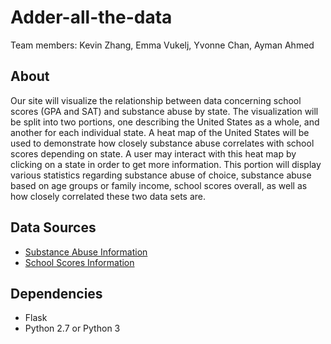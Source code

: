 # Adder-all-the-data
Team members: Kevin Zhang, Emma Vukelj, Yvonne Chan, Ayman Ahmed

## About
Our site will visualize the relationship between data concerning school scores (GPA and SAT) and substance abuse by state. The visualization will be split into two portions, one describing the United States as a whole, and another for each individual state. A heat map of the United States will be used to demonstrate how closely substance abuse correlates with school scores depending on state. A user may interact with this heat map by clicking on a state in order to get more information. This portion will display various statistics regarding substance abuse of choice, substance abuse based on age groups or family income, school scores overall, as well as how closely correlated these two data sets are. 

## Data Sources
 - [Substance Abuse Information](https://think.cs.vt.edu/corgis/python/drugs/drugs.html)
 - [School Scores Information](https://think.cs.vt.edu/corgis/python/school_scores/school_scores.html)

## Dependencies
 - Flask
 - Python 2.7 or Python 3 
 
